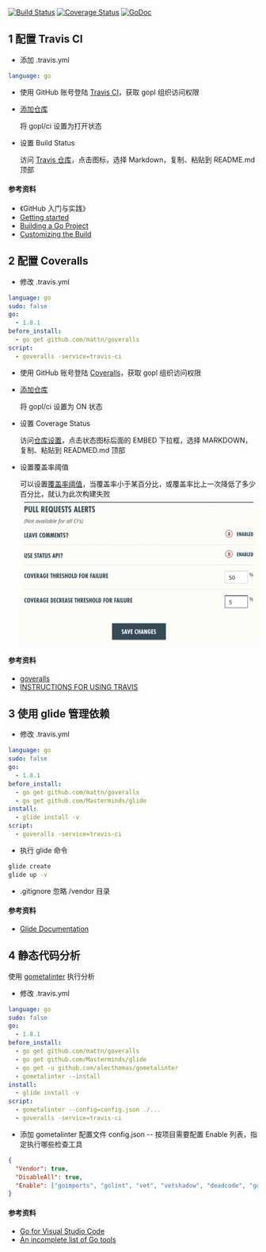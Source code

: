 [![Build Status](https://travis-ci.org/gopl/ci.svg?branch=master)](https://travis-ci.org/gopl/ci)
[![Coverage Status](https://coveralls.io/repos/github/gopl/ci/badge.svg)](https://coveralls.io/github/gopl/ci)
[![GoDoc](http://godoc.org/github.com/gopl/ci?status.svg)](http://godoc.org/github.com/gopl/ci)


## 1 配置 Travis CI

* 添加 .travis.yml
```yaml
language: go
```

* 使用 GitHub 账号登陆 [Travis CI](https://travis-ci.org/)，获取 gopl 组织访问权限

* [添加仓库](https://travis-ci.org/profile/gopl)

	将 gopl/ci 设置为打开状态

* 设置 Build Status

	访问 [Travis 仓库](https://travis-ci.org/gopl/ci)，点击图标，选择 Markdown，复制、粘贴到 README.md 顶部


#### 参考资料

- 《GitHub 入门与实践》
- [Getting started](https://docs.travis-ci.com/user/getting-started/)
- [Building a Go Project](https://docs.travis-ci.com/user/languages/go)
- [Customizing the Build](https://docs.travis-ci.com/user/customizing-the-build/)



## 2 配置 Coveralls

* 修改 .travis.yml

```yaml
language: go
sudo: false
go:
  - 1.8.1
before_install:
  - go get github.com/mattn/goveralls
script:
  - goveralls -service=travis-ci
```

* 使用 GitHub 账号登陆 [Coveralls](https://coveralls.io/)，获取 gopl 组织访问权限

* [添加仓库](https://coveralls.io/repos/new)

	将 gopl/ci 设置为 ON 状态

* 设置 Coverage Status

	访问[仓库设置](https://coveralls.io/github/gopl/ci/settings)，点击状态图标后面的 EMBED 下拉框，选择 MARKDOWN，复制、粘贴到 READMED.md 顶部

* 设置覆盖率阈值

	可以设置[覆盖率阈值](https://coveralls.io/github/gopl/ci/settings)，当覆盖率小于某百分比，或覆盖率比上一次降低了多少百分比，就认为此次构建失败
	![](images/coverage_threshold.png)


#### 参考资料

- [goveralls](https://github.com/mattn/goveralls)
- [INSTRUCTIONS FOR USING TRAVIS](https://coveralls.zendesk.com/hc/en-us/articles/201342809-Go)



## 3 使用 glide 管理依赖

* 修改 .travis.yml

```yaml
language: go
sudo: false
go:
  - 1.8.1
before_install:
  - go get github.com/mattn/goveralls
  - go get github.com/Masterminds/glide
install:
  - glide install -v
script:
  - goveralls -service=travis-ci
```

* 执行 glide 命令
```bash
glide create
glide up -v
```

* .gitignore 忽略 /vendor 目录


#### 参考资料

- [Glide Documentation](http://glide.readthedocs.io/en/latest/)



## 4 静态代码分析

使用 [gometalinter](https://github.com/alecthomas/gometalinter) 执行分析

* 修改 .travis.yml

```yaml
language: go
sudo: false
go:
  - 1.8.1
before_install:
  - go get github.com/mattn/goveralls
  - go get github.com/Masterminds/glide
  - go get -u github.com/alecthomas/gometalinter
  - gometalinter --install
install:
  - glide install -v
script:
  - gometalinter --config=config.json ./...
  - goveralls -service=travis-ci
```

* 添加 gometalinter 配置文件 config.json -- 按项目需要配置 Enable 列表，指定执行哪些检查工具
```json
{
  "Vendor": true,
  "DisableAll": true,
  "Enable": ["goimports", "golint", "vet", "vetshadow", "deadcode", "gosimple"]
}

```


#### 参考资料

- [Go for Visual Studio Code](https://github.com/Microsoft/vscode-go)
- [An incomplete list of Go tools](https://dominik.honnef.co/posts/2014/12/go-tools/)


